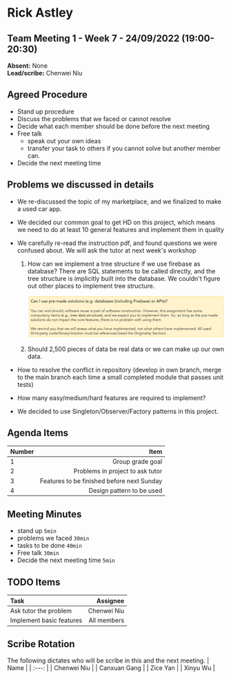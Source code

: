 # Rick Astley


## Team Meeting 1 - Week 7 - 24/09/2022 (19:00-20:30)
**Absent:** None
<br>
**Lead/scribe:** Chenwei Niu

## Agreed Procedure

- Stand up procedure
- Discuss the problems that we faced or cannot resolve
- Decide what each member should be done before the next meeting
- Free talk
  - speak out your own ideas 
  - transfer your task to others if you cannot solve but another member can.
- Decide the next meeting time

## Problems we discussed in details
- We re-discussed the topic of my marketplace, and we finalized to make a used car app.

- We decided our common goal to get HD on this project, which means we need to do at least 10 general features and implement them in quality

- We carefully re-read the instruction pdf, and found questions we were confused about. We will ask the tutor at next week's workshop
  1. How can we implement a tree structure if we use firebase as database? There are SQL statements to be called directly, and the tree structure is implicitly built into the database. We couldn't figure out other places to implement tree structure.
  
     ![image-20220925221046596](images/meetingImages/m1i1.png)
  
  2. Should 2,500 pieces of data be real data or we can make up our own data.
  
- How to resolve the conflict in repository (develop in own branch, merge to the main branch each time a small completed module that passes unit tests)

- How many easy/medium/hard features are required to implement?

- We decided to use Singleton/Observer/Factory patterns in this project.

## Agenda Items
| Number | Item |
| :--- | ---: |
| 1 | Group grade goal |
| 2 | Problems in project to ask tutor |
| 3 | Features to be finished before next Sunday |
| 4 | Design pattern to be used |

## Meeting Minutes
- stand up `5min`
- problems we faced `30min`
- tasks to be done `40min`
- Free talk `30min`
- Decide the next meeting time `5min`

## TODO Items
| Task | Assignee |
| :--- | ---: |
| Ask tutor the problem    | Chenwei Niu |
| Implement basic features | All members |

## Scribe Rotation
The following dictates who will be scribe in this and the next meeting.
| Name |
| :---: |
| Chenwei Niu |
| Canxuan Gang |
| Zice Yan |
| Xinyu Wu |